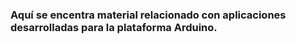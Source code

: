 ### Aquí se encentra material relacionado con aplicaciones desarrolladas para la plataforma Arduino.
